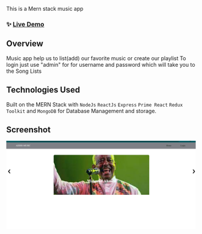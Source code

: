 This is a Mern stack  music app 
### ✨ [Live Demo](https://music-app-six-bay.vercel.app/)

## Overview

Music app help us to list(add) our favorite music or  create our playlist
To login just use "admin" for for username and password which will take you to the Song Lists

## Technologies Used

Built on the MERN Stack with `NodeJs` `ReactJs` `Express` `Prime React` `Redux Toolkit` and `MongoDB` for Database Management and storage.

## Screenshot

![Home](Screenshotaddismusic.png)
